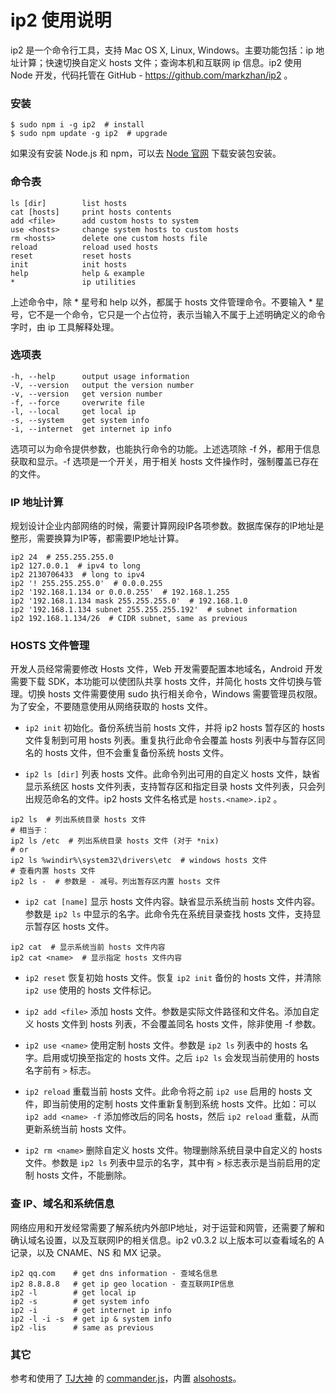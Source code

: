 
# ip2 使用说明

ip2 是一个命令行工具，支持 Mac OS X, Linux, Windows。主要功能包括：ip 地址计算；快速切换自定义 hosts 文件；查询本机和互联网 ip 信息。ip2 使用 Node 开发，代码托管在 GitHub - https://github.com/markzhan/ip2 。

### 安装
```
$ sudo npm i -g ip2  # install
$ sudo npm update -g ip2  # upgrade
```
如果没有安装 Node.js 和 npm，可以去 [Node 官网](http://nodejs.org/) 下载安装包安装。

### 命令表
```
ls [dir]        list hosts
cat [hosts]     print hosts contents
add <file>      add custom hosts to system
use <hosts>     change system hosts to custom hosts
rm <hosts>      delete one custom hosts file
reload          reload used hosts
reset           reset hosts
init            init hosts
help            help & example
*               ip utilities
```
上述命令中，除 * 星号和 help 以外，都属于 hosts 文件管理命令。不要输入 * 星号，它不是一个命令，它只是一个占位符，表示当输入不属于上述明确定义的命令字时，由 ip 工具解释处理。

### 选项表
```
-h, --help      output usage information
-V, --version   output the version number
-v, --version   get version number
-f, --force     overwrite file
-l, --local     get local ip
-s, --system    get system info
-i, --internet  get internet ip info
```
选项可以为命令提供参数，也能执行命令的功能。上述选项除 -f 外，都用于信息获取和显示。-f 选项是一个开关，用于相关 hosts 文件操作时，强制覆盖已存在的文件。

### IP 地址计算
规划设计企业内部网络的时候，需要计算网段IP各项参数。数据库保存的IP地址是整形，需要换算为IP等，都需要IP地址计算。
```
ip2 24  # 255.255.255.0
ip2 127.0.0.1  # ipv4 to long
ip2 2130706433  # long to ipv4
ip2 '! 255.255.255.0'  # 0.0.0.255
ip2 '192.168.1.134 or 0.0.0.255'  # 192.168.1.255
ip2 '192.168.1.134 mask 255.255.255.0'  # 192.168.1.0
ip2 '192.168.1.134 subnet 255.255.255.192'  # subnet information
ip2 192.168.1.134/26  # CIDR subnet, same as previous
```

### HOSTS 文件管理

开发人员经常需要修改 Hosts 文件，Web 开发需要配置本地域名，Android 开发需要下载 SDK，本功能可以使团队共享 hosts 文件，并简化 hosts 文件切换与管理。切换 hosts 文件需要使用 sudo 执行相关命令，Windows 需要管理员权限。为了安全，不要随意使用从网络获取的 hosts 文件。

* `ip2 init` 初始化。备份系统当前 hosts 文件，并将 ip2 hosts 暂存区的 hosts 文件复制到可用 hosts 列表。重复执行此命令会覆盖 hosts 列表中与暂存区同名的 hosts 文件，但不会重复备份系统 hosts 文件。

* `ip2 ls [dir]` 列表 hosts 文件。此命令列出可用的自定义 hosts 文件，缺省显示系统区 hosts 文件列表，支持暂存区和指定目录 hosts 文件列表，只会列出规范命名的文件。ip2 hosts 文件名格式是 `hosts.<name>.ip2` 。
```
ip2 ls  # 列出系统目录 hosts 文件
# 相当于：
ip2 ls /etc  # 列出系统目录 hosts 文件 (对于 *nix)
# or
ip2 ls %windir%\system32\drivers\etc  # windows hosts 文件
# 查看内置 hosts 文件
ip2 ls -  # 参数是 - 减号。列出暂存区内置 hosts 文件
```

* `ip2 cat [name]` 显示 hosts 文件内容。缺省显示系统当前 hosts 文件内容。参数是 `ip2 ls` 中显示的名字。此命令先在系统目录查找 hosts 文件，支持显示暂存区 hosts 文件。
```
ip2 cat  # 显示系统当前 hosts 文件内容
ip2 cat <name>  # 显示指定 hosts 文件内容
```

* `ip2 reset` 恢复初始 hosts 文件。恢复 `ip2 init` 备份的 hosts 文件，并清除 `ip2 use` 使用的 hosts 文件标记。

* `ip2 add <file>` 添加 hosts 文件。参数是实际文件路径和文件名。添加自定义 hosts 文件到 hosts 列表，不会覆盖同名 hosts 文件，除非使用 -f 参数。

* `ip2 use <name>` 使用定制 hosts 文件。参数是 `ip2 ls` 列表中的 hosts 名字。启用或切换至指定的 hosts 文件。之后 `ip2 ls` 会发现当前使用的 hosts 名字前有 `>` 标志。

* `ip2 reload` 重载当前 hosts 文件。此命令将之前 `ip2 use` 启用的 hosts 文件，即当前使用的定制 hosts 文件重新复制到系统 hosts 文件。比如：可以 `ip2 add <name> -f` 添加修改后的同名 hosts，然后 `ip2 reload` 重载，从而更新系统当前 hosts 文件。

* `ip2 rm <name>` 删除自定义 hosts 文件。物理删除系统目录中自定义的 hosts 文件。参数是 `ip2 ls` 列表中显示的名字，其中有 `>` 标志表示是当前启用的定制 hosts 文件，不能删除。

### 查 IP、域名和系统信息
网络应用和开发经常需要了解系统内外部IP地址，对于运营和网管，还需要了解和确认域名设置，以及互联网IP的相关信息。ip2 v0.3.2 以上版本可以查看域名的 A 记录，以及 CNAME、NS 和 MX 记录。
```
ip2 qq.com    # get dns information - 查域名信息
ip2 8.8.8.8   # get ip geo location - 查互联网IP信息
ip2 -l        # get local ip
ip2 -s        # get system info
ip2 -i        # get internet ip info
ip2 -l -i -s  # get ip & system info
ip2 -lis      # same as previous
```

### 其它

参考和使用了 [TJ大神](http://www.tjholowaychuk.com/) 的 [commander.js](https://github.com/tj/commander.js)，内置 [alsohosts](https://github.com/alsotang/alsohosts)。
